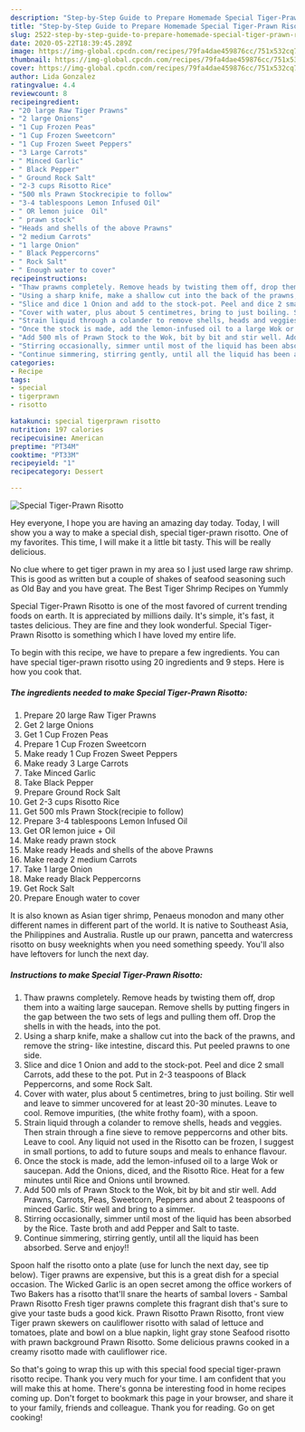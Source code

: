 ```yaml
---
description: "Step-by-Step Guide to Prepare Homemade Special Tiger-Prawn Risotto"
title: "Step-by-Step Guide to Prepare Homemade Special Tiger-Prawn Risotto"
slug: 2522-step-by-step-guide-to-prepare-homemade-special-tiger-prawn-risotto
date: 2020-05-22T18:39:45.289Z
image: https://img-global.cpcdn.com/recipes/79fa4dae459876cc/751x532cq70/special-tiger-prawn-risotto-recipe-main-photo.jpg
thumbnail: https://img-global.cpcdn.com/recipes/79fa4dae459876cc/751x532cq70/special-tiger-prawn-risotto-recipe-main-photo.jpg
cover: https://img-global.cpcdn.com/recipes/79fa4dae459876cc/751x532cq70/special-tiger-prawn-risotto-recipe-main-photo.jpg
author: Lida Gonzalez
ratingvalue: 4.4
reviewcount: 8
recipeingredient:
- "20 large Raw Tiger Prawns"
- "2 large Onions"
- "1 Cup Frozen Peas"
- "1 Cup Frozen Sweetcorn"
- "1 Cup Frozen Sweet Peppers"
- "3 Large Carrots"
- " Minced Garlic"
- " Black Pepper"
- " Ground Rock Salt"
- "2-3 cups Risotto Rice"
- "500 mls Prawn Stockrecipie to follow"
- "3-4 tablespoons Lemon Infused Oil"
- " OR lemon juice  Oil"
- " prawn stock"
- "Heads and shells of the above Prawns"
- "2 medium Carrots"
- "1 large Onion"
- " Black Peppercorns"
- " Rock Salt"
- " Enough water to cover"
recipeinstructions:
- "Thaw prawns completely. Remove heads by twisting them off, drop them into a waiting large saucepan. Remove shells by putting fingers in the gap between the two sets of legs and pulling them off. Drop the shells in with the heads, into the pot."
- "Using a sharp knife, make a shallow cut into the back of the prawns, and remove the string- like intestine, discard this. Put peeled prawns to one side."
- "Slice and dice 1 Onion and add to the stock-pot. Peel and dice 2 small Carrots, add these to the pot. Put in 2-3 teaspoons of Black Peppercorns, and some Rock Salt."
- "Cover with water, plus about 5 centimetres, bring to just boiling. Stir well and leave to simmer uncovered for at least 20-30 minutes. Leave to cool. Remove impurities, (the white frothy foam), with a spoon."
- "Strain liquid through a colander to remove shells, heads and veggies. Then strain through a fine sieve to remove peppercorns and other bits. Leave to cool. Any liquid not used in the Risotto can be frozen, I suggest in small portions, to add to future soups and meals to enhance flavour."
- "Once the stock is made, add the lemon-infused oil to a large Wok or saucepan. Add the Onions, diced, and the Risotto Rice. Heat for a few minutes until Rice and Onions until browned."
- "Add 500 mls of Prawn Stock to the Wok, bit by bit and stir well. Add Prawns, Carrots, Peas, Sweetcorn, Peppers and about 2 teaspoons of minced Garlic. Stir well and bring to a simmer."
- "Stirring occasionally, simmer until most of the liquid has been absorbed by the Rice. Taste broth and add Pepper and Salt to taste."
- "Continue simmering, stirring gently, until all the liquid has been absorbed. Serve and enjoy!!"
categories:
- Recipe
tags:
- special
- tigerprawn
- risotto

katakunci: special tigerprawn risotto 
nutrition: 197 calories
recipecuisine: American
preptime: "PT34M"
cooktime: "PT33M"
recipeyield: "1"
recipecategory: Dessert

---
```



![Special Tiger-Prawn Risotto](https://img-global.cpcdn.com/recipes/79fa4dae459876cc/751x532cq70/special-tiger-prawn-risotto-recipe-main-photo.jpg)

Hey everyone, I hope you are having an amazing day today. Today, I will show you a way to make a special dish, special tiger-prawn risotto. One of my favorites. This time, I will make it a little bit tasty. This will be really delicious.

No clue where to get tiger prawn in my area so I just used large raw shrimp. This is good as written but a couple of shakes of seafood seasoning such as Old Bay and you have great. The Best Tiger Shrimp Recipes on Yummly

Special Tiger-Prawn Risotto is one of the most favored of current trending foods on earth. It is appreciated by millions daily. It's simple, it's fast, it tastes delicious. They are fine and they look wonderful. Special Tiger-Prawn Risotto is something which I have loved my entire life.


To begin with this recipe, we have to prepare a few ingredients. You can have special tiger-prawn risotto using 20 ingredients and 9 steps. Here is how you cook that.

<!--inarticleads1-->

##### The ingredients needed to make Special Tiger-Prawn Risotto:

1. Prepare 20 large Raw Tiger Prawns
1. Get 2 large Onions
1. Get 1 Cup Frozen Peas
1. Prepare 1 Cup Frozen Sweetcorn
1. Make ready 1 Cup Frozen Sweet Peppers
1. Make ready 3 Large Carrots
1. Take  Minced Garlic
1. Take  Black Pepper
1. Prepare  Ground Rock Salt
1. Get 2-3 cups Risotto Rice
1. Get 500 mls Prawn Stock(recipie to follow)
1. Prepare 3-4 tablespoons Lemon Infused Oil
1. Get  OR lemon juice + Oil
1. Make ready  prawn stock
1. Make ready Heads and shells of the above Prawns
1. Make ready 2 medium Carrots
1. Take 1 large Onion
1. Make ready  Black Peppercorns
1. Get  Rock Salt
1. Prepare  Enough water to cover


It is also known as Asian tiger shrimp, Penaeus monodon and many other different names in different part of the world. It is native to Southeast Asia, the Philippines and Australia. Rustle up our prawn, pancetta and watercress risotto on busy weeknights when you need something speedy. You&#39;ll also have leftovers for lunch the next day. 

<!--inarticleads2-->

##### Instructions to make Special Tiger-Prawn Risotto:

1. Thaw prawns completely. Remove heads by twisting them off, drop them into a waiting large saucepan. Remove shells by putting fingers in the gap between the two sets of legs and pulling them off. Drop the shells in with the heads, into the pot.
1. Using a sharp knife, make a shallow cut into the back of the prawns, and remove the string- like intestine, discard this. Put peeled prawns to one side.
1. Slice and dice 1 Onion and add to the stock-pot. Peel and dice 2 small Carrots, add these to the pot. Put in 2-3 teaspoons of Black Peppercorns, and some Rock Salt.
1. Cover with water, plus about 5 centimetres, bring to just boiling. Stir well and leave to simmer uncovered for at least 20-30 minutes. Leave to cool. Remove impurities, (the white frothy foam), with a spoon.
1. Strain liquid through a colander to remove shells, heads and veggies. Then strain through a fine sieve to remove peppercorns and other bits. Leave to cool. Any liquid not used in the Risotto can be frozen, I suggest in small portions, to add to future soups and meals to enhance flavour.
1. Once the stock is made, add the lemon-infused oil to a large Wok or saucepan. Add the Onions, diced, and the Risotto Rice. Heat for a few minutes until Rice and Onions until browned.
1. Add 500 mls of Prawn Stock to the Wok, bit by bit and stir well. Add Prawns, Carrots, Peas, Sweetcorn, Peppers and about 2 teaspoons of minced Garlic. Stir well and bring to a simmer.
1. Stirring occasionally, simmer until most of the liquid has been absorbed by the Rice. Taste broth and add Pepper and Salt to taste.
1. Continue simmering, stirring gently, until all the liquid has been absorbed. Serve and enjoy!!


Spoon half the risotto onto a plate (use for lunch the next day, see tip below). Tiger prawns are expensive, but this is a great dish for a special occasion. The Wicked Garlic is an open secret among the office workers of Two Bakers has a risotto that&#39;ll snare the hearts of sambal lovers - Sambal Prawn Risotto Fresh tiger prawns complete this fragrant dish that&#39;s sure to give your taste buds a good kick. Prawn Risotto Prawn Risotto, front view Tiger prawn skewers on cauliflower risotto with salad of lettuce and tomatoes, plate and bowl on a blue napkin, light gray stone Seafood risotto with prawn background Prawn Risotto. Some delicious prawns cooked in a creamy risotto made with cauliflower rice. 

So that's going to wrap this up with this special food special tiger-prawn risotto recipe. Thank you very much for your time. I am confident that you will make this at home. There's gonna be interesting food in home recipes coming up. Don't forget to bookmark this page in your browser, and share it to your family, friends and colleague. Thank you for reading. Go on get cooking!
